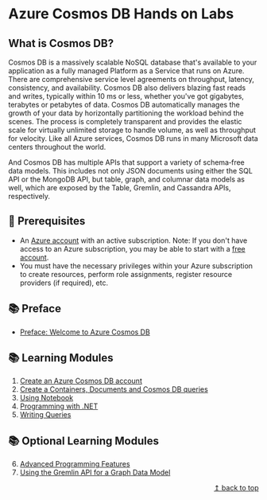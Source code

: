 # Azure Cosmos DB Hands on Labs

## What is Cosmos DB?

Cosmos DB is a massively scalable NoSQL database that's available to your application as a fully managed Platform as a Service that runs on Azure. There are comprehensive service level agreements on throughput, latency, consistency, and availability. Cosmos DB also delivers blazing fast reads and writes, typically within 10 ms or less, whether you've got gigabytes, terabytes or petabytes of data. Cosmos DB automatically manages the growth of your data by horizontally partitioning the workload behind the scenes. The process is completely transparent and provides the elastic scale for virtually unlimited storage to handle volume, as well as throughput for velocity. Like all Azure services, Cosmos DB runs in many Microsoft data centers throughout the world. 

And Cosmos DB has multiple APIs that support a variety of schema‑free data models. This includes not only JSON documents using either the SQL API or the MongoDB API, but table, graph, and columnar data models as well, which are exposed by the Table, Gremlin, and Cassandra APIs, respectively.

## :thinking: Prerequisites

* An [Azure account](https://azure.microsoft.com/free/) with an active subscription. Note: If you don't have access to an Azure subscription, you may be able to start with a [free account](https://www.azure.com/free).
* You must have the necessary privileges within your Azure subscription to create resources, perform role assignments, register resource providers (if required), etc.

## :books: Preface

* [Preface: Welcome to Azure Cosmos DB](./modules/preface.md)

## :books: Learning Modules

1. [Create an Azure Cosmos DB account](./modules/module01.md)
2. [Create a Containers, Documents and Cosmos DB queries](./modules/module02a.md)
3. [Using Notebook](./modules/module03.md)
4. [Programming with .NET](./modules/module04.md)
5. [Writing Queries](./modules/module05.md)

## :books: Optional Learning Modules

6. [Advanced Programming Features](./modules/module10.md)
7. [Using the Gremlin API for a Graph Data Model](./modules/module11.md)

<div align="right"><a href="#microsoft-purview-workshop">↥ back to top</a></div>
